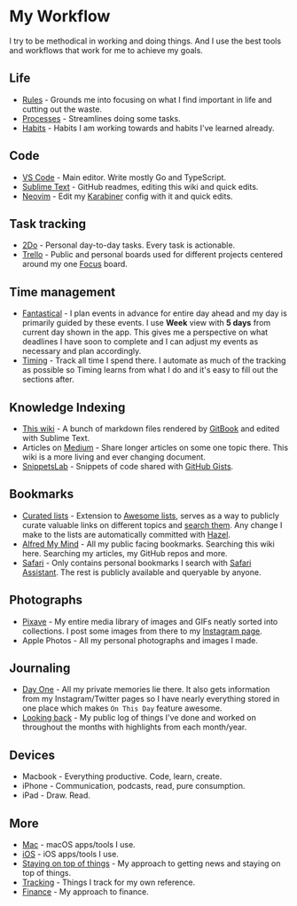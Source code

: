 # My Workflow

I try to be methodical in working and doing things. And I use the best tools and workflows that work for me to achieve my goals.

## Life

- [Rules](../focusing/rules.md) - Grounds me into focusing on what I find important in life and cutting out the waste.
- [Processes](../focusing/processes.md) - Streamlines doing some tasks.
- [Habits](../focusing/habits.md) - Habits I am working towards and habits I've learned already.

## Code

- [VS Code](../text-editors/vs-code/vs-code.md) - Main editor. Write mostly Go and TypeScript.
- [Sublime Text](../text-editors/sublime-text/sublime-text.md) - GitHub readmes, editing this wiki and quick edits.
- [Neovim](../text-editors/vim/vim.md) - Edit my [Karabiner](../macOS/apps/karabiner/karabiner.md) config with it and quick edits.

## Task tracking

- [2Do](../macOS/apps/2do.md) - Personal day-to-day tasks. Every task is actionable.
- [Trello](../macOS/apps/trello.md) - Public and personal boards used for different projects centered around my one [Focus](../focusing/focusing.md) board.

## Time management

- [Fantastical](../macOS/apps/fantastical.md) - I plan events in advance for entire day ahead and my day is primarily guided by these events. I use **Week** view with **5 days** from current day shown in the app. This gives me a perspective on what deadlines I have soon to complete and I can adjust my events as necessary and plan accordingly.
- [Timing](../macOS/apps/timing.md) - Track all time I spend there. I automate as much of the tracking as possible so Timing learns from what I do and it's easy to fill out the sections after.

## Knowledge Indexing

- [This wiki](../readme.md) - A bunch of markdown files rendered by [GitBook](https://www.gitbook.com) and edited with Sublime Text.
- Articles on [Medium](https://medium.com/@nikitavoloboev) - Share longer articles on some one topic there. This wiki is a more living and ever changing document.
- [SnippetsLab](https://www.renfei.org/snippets-lab/) - Snippets of code shared with [GitHub Gists](my-gists.md).

## Bookmarks

- [Curated lists](https://github.com/learn-anything/curated-lists#readme) - Extension to [Awesome lists](https://github.com/sindresorhus/awesome#readme), serves as a way to publicly curate valuable links on different topics and [search them](https://github.com/nikitavoloboev/alfred-learn-anything). Any change I make to the lists are automatically committed with [Hazel](../macOS/apps/hazel.md).
- [Alfred My Mind](https://github.com/nikitavoloboev/alfred-my-mind#readme) - All my public facing bookmarks. Searching this wiki here. Searching my articles, my GitHub repos and more.
- [Safari](../web/browsers/safari.md) - Only contains personal bookmarks I search with [Safari Assistant](https://github.com/deanishe/alfred-safari-assistant). The rest is publicly available and queryable by anyone.

## Photographs

- [Pixave](../macOS/apps/pixave.md) - My entire media library of images and GIFs neatly sorted into collections. I post some images from there to my [Instagram page](https://www.instagram.com/prettiways/).
- Apple Photos - All my personal photographs and images I made.

## Journaling

- [Day One](../macOS/apps/day-one.md) - All my private memories lie there. It also gets information from my Instagram/Twitter pages so I have nearly everything stored in one place which makes `On This Day` feature awesome.
- [Looking back](../looking-back/looking-back.md) - My public log of things I've done and worked on throughout the months with highlights from each month/year.

## Devices

- Macbook - Everything productive. Code, learn, create.
- iPhone - Communication, podcasts, read, pure consumption.
- iPad - Draw. Read.

## More

- [Mac](https://github.com/nikitavoloboev/my-mac-os#readme) - macOS apps/tools I use.
- [iOS](https://github.com/nikitavoloboev/my-ios#readme) - iOS apps/tools I use.
- [Staying on top of things](../research/staying-on-top-of-things.md) - My approach to getting news and staying on top of things.
- [Tracking](tracking.md) - Things I track for my own reference.
- [Finance](../economy/finance.md) - My approach to finance.
